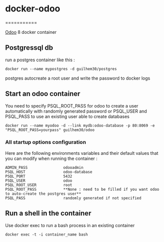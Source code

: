 # docker-odoo
===========

[Odoo](https://www.odoo.com/) 8 docker container

## Postgressql db

run a postgres container like this :

    docker run --name mypostgres -d guilhem30/postgres

postgres autocreate a root user and write the password to docker logs

## Start an odoo container
You need to specify PSQL_ROOT_PASS for odoo to create a user automatically with randomly generated password or PSQL_USER and PSQL_PASS to use an existing user able to create databases

    docker run --name myodoo -d --link mydb:odoo-database -p 80:8069 -e "PSQL_ROOT_PASS=yourpass" guilhem30/odoo

### All startup options configuration
Here are the following environments variables and their default values that you can modify when running the container :

    ADMIN_PASS                odooadmin    
    PSQL_HOST                 odoo-database
    PSQL_PORT                 5432
    PSQL_USER                 odoo
    PSQL_ROOT_USER            root
    PSQL_ROOT_PASS            **None : need to be filled if you want odoo to auto-create the postgres user**
    PSQL_PASS                 randomly generated if not specified

    
## Run a shell in the container
Use docker exec to run a bash process in an existing container

    docker exec -t -i container_name bash


